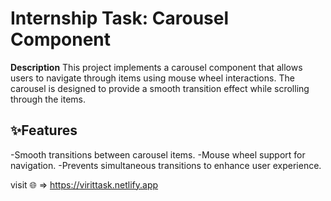 # Internship Task: Carousel Component


**Description**
This project implements a carousel component that allows users to navigate through items using mouse wheel interactions. The carousel is designed to provide a smooth transition effect while scrolling through the items.


## ✨Features
-Smooth transitions between carousel items.
-Mouse wheel support for navigation.
-Prevents simultaneous transitions to enhance user experience.

visit 🌐 => https://virittask.netlify.app